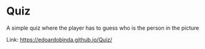 # Quiz

A simple quiz where the player has to guess who is the person in the picture

Link: https://edoardobinda.github.io/Quiz/
